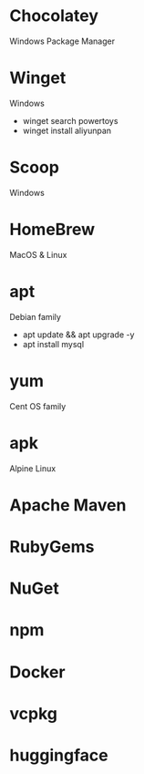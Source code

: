 # Chocolatey
Windows Package Manager

# Winget
Windows

- winget search powertoys
- winget install aliyunpan

# Scoop
Windows

# HomeBrew
MacOS & Linux

# apt
Debian family

- apt update && apt upgrade -y
- apt install mysql

# yum
Cent OS family

# apk
Alpine Linux

# Apache Maven

# RubyGems

# NuGet

# npm

# Docker

# vcpkg

# huggingface

